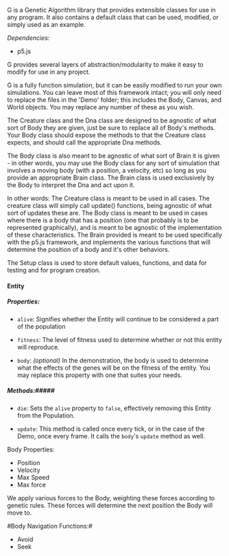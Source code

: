 G is a Genetic Algorithm library that provides extensible classes for use in any program.  It also contains a default class that can be used, modified, or simply used as an example.

*Dependencies:*
- p5.js

G provides several layers of abstraction/modularity to make it easy to modify for use in any project.  

G is a fully function simulation, but it can be easily modified to run your own simulations.  You can leave most of this framework intact; you will only need to replace the files in the 'Demo' folder; this includes the Body, Canvas, and World objects.  You may replace any number of these as you wish.

The Creature class and the Dna class are designed to be agnostic of what sort of Body they are given, just be sure to replace all of Body's methods.  Your Body class should expose the methods to that the Creature class expects, and should call the appropriate Dna methods.  

The Body class is also meant to be agnostic of what sort of Brain it is given - in other words, you may use the Body class for any sort of simulation that involves a moving body (with a position, a velocity, etc) so long as you provide an appropriate Brain class.  The Brain class is used exclusively by the Body to interpret the Dna and act upon it.

In other words: The Creature class is meant to be used in all cases.  The creature class will simply call update() functions, being agnostic of what sort of updates these are.  The Body class is meant to be used in cases where there is a body that has a position (one that probably is to be represented graphically), and is meant to be agnostic of the implementation of these characteristics.  The Brain provided is meant to be used specifically with the p5.js framework, and implements the various functions that will determine the position of a body and it's other behaviors.




The Setup class is used to store default values, functions, and data for testing and for program creation.

#### Entity ####

##### Properties: ######

- `alive`: Signifies whether the Entity will continue to be considered a part of the population

- `fitness`:  The level of fitness used to determine whether or not this entity will reproduce.

- `body`:  *(optional)*  In the demonstration, the body is used to determine what the effects of the genes will be on the fitness of the entity.  You may replace this property with one that suites your needs.

##### Methods:#####

- `die`: Sets the `alive` property to `false`, effectively removing this Entity from the Population.

- `update`: This method is called once every tick, or in the case of the Demo, once every frame.  It calls the `body`'s `update` method as well.




Body Properties:
- Position
- Velocity
- Max Speed
- Max force

We apply various forces to the Body, weighting these forces according to genetic rules.  These forces will determine the next position the Body will move to.

#Body Navigation Functions:#
- Avoid
- Seek
